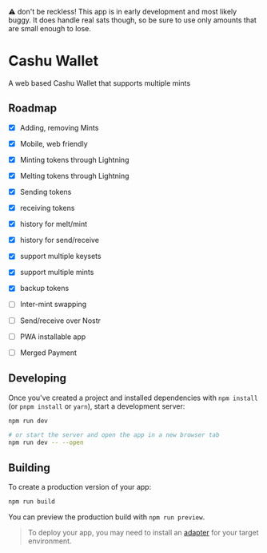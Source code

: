 ⚠️ don't be reckless!
This app is in early development and most likely buggy. It does handle real sats though, so be sure to use only amounts that are small enough to lose.

# Cashu Wallet

A web based Cashu Wallet that supports multiple mints

## Roadmap

* [x] Adding, removing Mints
* [x] Mobile, web friendly
* [x] Minting tokens through Lightning
* [x] Melting tokens through Lightning
* [x] Sending tokens
* [x] receiving tokens
* [x] history for melt/mint
* [x] history for send/receive
* [x] support multiple keysets
* [x] support multiple mints
* [x] backup tokens
* [ ] Inter-mint swapping
* [ ] Send/receive over Nostr
* [ ] PWA installable app
* [ ] Merged Payment




## Developing

Once you've created a project and installed dependencies with `npm install` (or `pnpm install` or `yarn`), start a development server:

```bash
npm run dev

# or start the server and open the app in a new browser tab
npm run dev -- --open
```

## Building

To create a production version of your app:

```bash
npm run build
```

You can preview the production build with `npm run preview`.

> To deploy your app, you may need to install an [adapter](https://kit.svelte.dev/docs/adapters) for your target environment.
